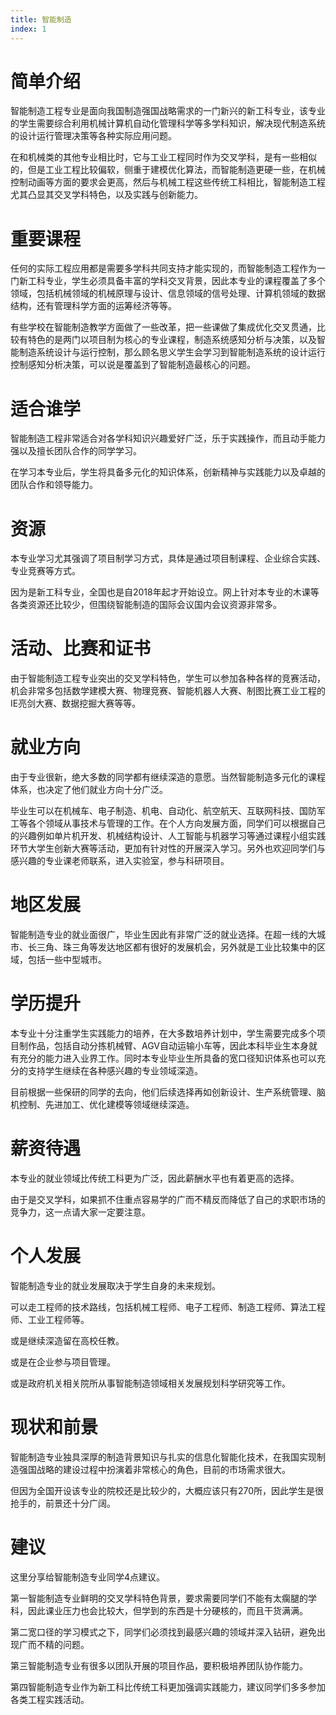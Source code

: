 ```yaml
---
title: 智能制造
index: 1
---
```


# 简单介绍

智能制造工程专业是面向我国制造强国战略需求的一门新兴的新工科专业，该专业的学生需要综合利用机械计算机自动化管理科学等多学科知识，解决现代制造系统的设计运行管理决策等各种实际应用问题。

在和机械类的其他专业相比时，它与工业工程同时作为交叉学科，是有一些相似的，但是工业工程比较偏软，侧重于建模优化算法，而智能制造更硬一些，在机械控制动画等方面的要求会更高，然后与机械工程这些传统工科相比，智能制造工程尤其凸显其交叉学科特色，以及实践与创新能力。

# 重要课程

任何的实际工程应用都是需要多学科共同支持才能实现的，而智能制造工程作为一门新工科专业，学生必须具备丰富的学科交叉背景，因此本专业的课程覆盖了多个领域，包括机械领域的机械原理与设计、信息领域的信号处理、计算机领域的数据结构，还有管理科学方面的运筹经济等等。

有些学校在智能制造教学方面做了一些改革，把一些课做了集成优化交叉贯通，比较有特色的是两门以项目制为核心的专业课程，制造系统感知分析与决策，以及智能制造系统设计与运行控制，那么顾名思义学生会学习到智能制造系统的设计运行控制感知分析决策，可以说是覆盖到了智能制造最核心的问题。

# 适合谁学

智能制造工程非常适合对各学科知识兴趣爱好广泛，乐于实践操作，而且动手能力强以及擅长团队合作的同学学习。

在学习本专业后，学生将具备多元化的知识体系，创新精神与实践能力以及卓越的团队合作和领导能力。

# 资源

本专业学习尤其强调了项目制学习方式，具体是通过项目制课程、企业综合实践、专业竞赛等方式。

因为是新工科专业，全国也是自2018年起才开始设立。网上针对本专业的木课等各类资源还比较少，但围绕智能制造的国际会议国内会议资源非常多。

# 活动、比赛和证书

由于智能制造工程专业突出的交叉学科特色，学生可以参加各种各样的竞赛活动，机会非常多包括数学建模大赛、物理竞赛、智能机器人大赛、制图比赛工业工程的IE亮剑大赛、数据挖掘大赛等等。

# 就业方向

由于专业很新，绝大多数的同学都有继续深造的意愿。当然智能制造多元化的课程体系，也决定了他们就业方向十分广泛。

毕业生可以在机械车、电子制造、机电、自动化、航空航天、互联网科技、国防军工等各个领域从事技术与管理的工作。在个人方向发展方面，同学们可以根据自己的兴趣例如单片机开发、机械结构设计、人工智能与机器学习等通过课程小组实践环节大学生创新大赛等活动，更加有针对性的开展深入学习。另外也欢迎同学们与感兴趣的专业课老师联系，进入实验室，参与科研项目。

# 地区发展

智能制造专业的就业面很广，毕业生因此有非常广泛的就业选择。在超一线的大城市、长三角、珠三角等发达地区都有很好的发展机会，另外就是工业比较集中的区域，包括一些中型城市。

# 学历提升

本专业十分注重学生实践能力的培养，在大多数培养计划中，学生需要完成多个项目制作品，包括自动分拣机械臂、AGV自动运输小车等，因此本科毕业生本身就有充分的能力进入业界工作。同时本专业毕业生所具备的宽口径知识体系也可以充分的支持学生继续在各种感兴趣的专业领域深造。

目前根据一些保研的同学的去向，他们后续选择再如创新设计、生产系统管理、脑机控制、先进加工、优化建模等领域继续深造。

# 薪资待遇

本专业的就业领域比传统工科更为广泛，因此薪酬水平也有着更高的选择。

由于是交叉学科，如果抓不住重点容易学的广而不精反而降低了自己的求职市场的竞争力，这一点请大家一定要注意。

# 个人发展

智能制造专业的就业发展取决于学生自身的未来规划。

可以走工程师的技术路线，包括机械工程师、电子工程师、制造工程师、算法工程师、工业工程师等。

或是继续深造留在高校任教。

或是在企业参与项目管理。

或是政府机关相关院所从事智能制造领域相关发展规划科学研究等工作。

# 现状和前景

智能制造专业独具深厚的制造背景知识与扎实的信息化智能化技术，在我国实现制造强国战略的建设过程中扮演着非常核心的角色，目前的市场需求很大。

但因为全国开设该专业的院校还是比较少的，大概应该只有270所，因此学生是很抢手的，前景还十分广阔。

# 建议

这里分享给智能制造专业同学4点建议。

第一智能制造专业鲜明的交叉学科特色背景，要求需要同学们不能有太瘸腿的学科，因此课业压力也会比较大，但学到的东西是十分硬核的，而且干货满满。

第二宽口径的学习模式之下，同学们必须找到最感兴趣的领域并深入钻研，避免出现广而不精的问题。

第三智能制造专业有很多以团队开展的项目作品，要积极培养团队协作能力。

第四智能制造专业作为新工科比传统工科更加强调实践能力，建议同学们多多参加各类工程实践活动。